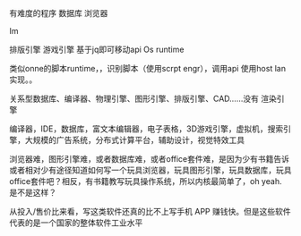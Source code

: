 有难度的程序  数据库 浏览器

Im

排版引擎
游戏引擎 基于jq即可移动api
Os runtime



类似onne的脚本runtime，，识别脚本（使用scrpt engr），调用api 使用host lan实现。。

关系型数据库、编译器、物理引擎、图形引擎、排版引擎、CAD……没有
渲染引擎

编译器，IDE，数据库，富文本编辑器，电子表格，3D游戏引擎，虚拟机，搜索引擎，大规模的广告系统，分布式计算平台，辅助设计，视觉特效工具


浏览器难，图形引擎难，或者数据库难，或者office套件难，是因为少有书籍告诉或者相对少有途径知道如何写一个玩具浏览器，玩具图形引擎，玩具数据库，玩具office套件吧？相反，有书籍教写玩具操作系统，所以内核最简单了，oh yeah. 是不是这样？


从投入/售价比来看，写这类软件还真的比不上写手机 APP 赚钱快。但是这些软件代表的是一个国家的整体软件工业水平
